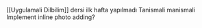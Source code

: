 [[Uygulamali Dilbilim]] dersi ilk hafta yapılmadı
Tanismali manismali
Implement inline photo adding?